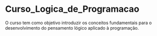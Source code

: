 # Curso_Logica_de_Programacao

O curso tem como objetivo introduzir os conceitos fundamentais para o desenvolvimento do pensamento lógico aplicado à programação.
